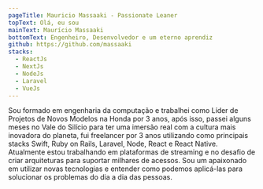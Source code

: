 ```yaml
---
pageTitle: Mauricio Massaaki - Passionate Leaner
topText: Olá, eu sou
mainText: Maurício Massaaki
bottomText: Engenheiro, Desenvolvedor e um eterno aprendiz
github: https://github.com/massaaki
stacks:
  - ReactJs
  - NextJs
  - NodeJs
  - Laravel
  - VueJs
---
```


Sou formado em engenharia da computação e trabalhei como Líder de Projetos de Novos Modelos na Honda por 3 anos, após isso, passei alguns meses no Vale do Silício para ter uma imersão real com a cultura mais inovadora do planeta, fui freelancer por 3 anos utilizando como principais stacks Swift, Ruby on Rails, Laravel, Node, React e React Native. Atualmente estou trabalhando em plataformas de streaming e no desafio de criar arquiteturas para suportar milhares de acessos. Sou um apaixonado em utilizar novas tecnologias e entender como podemos aplicá-las para solucionar os problemas do dia a dia das pessoas.
